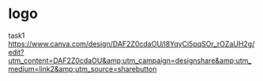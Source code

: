 # logo
task1 https://www.canva.com/design/DAF2Z0cdaOU/l8YqyCi5pqSOr_rOZaUH2g/edit?utm_content=DAF2Z0cdaOU&amp;utm_campaign=designshare&amp;utm_medium=link2&amp;utm_source=sharebutton
